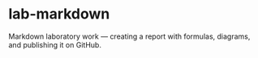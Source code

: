 # lab-markdown
Markdown laboratory work — creating a report with formulas, diagrams, and publishing it on GitHub.
